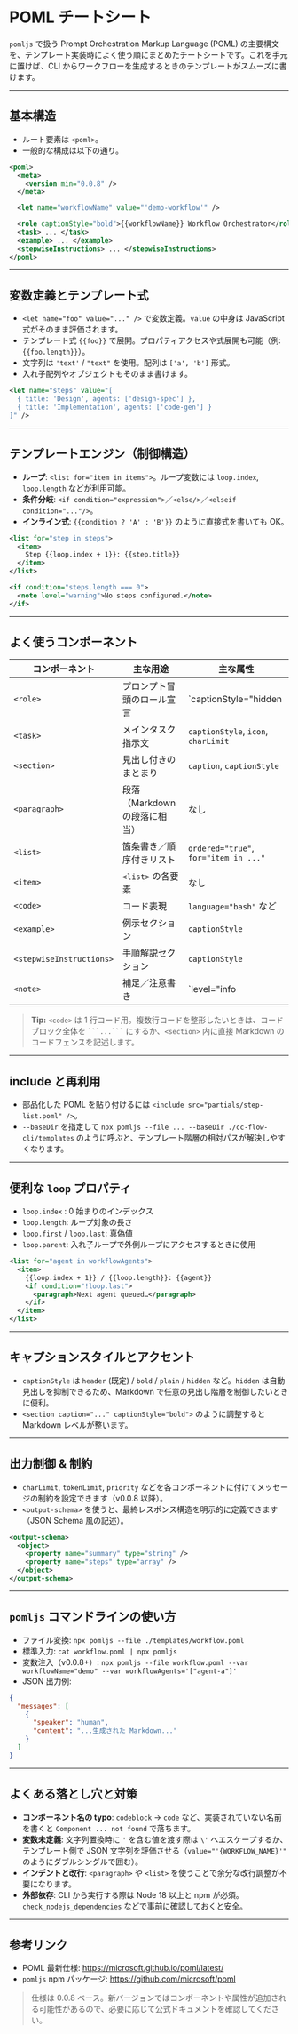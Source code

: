 # POML チートシート

`pomljs` で扱う Prompt Orchestration Markup Language (POML) の主要構文を、テンプレート実装時によく使う順にまとめたチートシートです。これを手元に置けば、CLI からワークフローを生成するときのテンプレートがスムーズに書けます。

---

## 基本構造

- ルート要素は `<poml>`。
- 一般的な構成は以下の通り。

```xml
<poml>
  <meta>
    <version min="0.0.8" />
  </meta>

  <let name="workflowName" value="'demo-workflow'" />

  <role captionStyle="bold">{{workflowName}} Workflow Orchestrator</role>
  <task> ... </task>
  <example> ... </example>
  <stepwiseInstructions> ... </stepwiseInstructions>
</poml>
```

---

## 変数定義とテンプレート式

- `<let name="foo" value="..." />` で変数定義。`value` の中身は JavaScript 式がそのまま評価されます。
- テンプレート式 `{{foo}}` で展開。プロパティアクセスや式展開も可能（例: `{{foo.length}}`）。
- 文字列は `'text'` / `"text"` を使用。配列は `['a', 'b']` 形式。
- 入れ子配列やオブジェクトもそのまま書けます。

```xml
<let name="steps" value="[
  { title: 'Design', agents: ['design-spec'] },
  { title: 'Implementation', agents: ['code-gen'] }
]" />
```

---

## テンプレートエンジン（制御構造）

- **ループ**: `<list for="item in items">`。ループ変数には `loop.index`, `loop.length` などが利用可能。
- **条件分岐**: `<if condition="expression">`／`<else/>`／`<elseif condition="..."/>`。
- **インライン式**: `{{condition ? 'A' : 'B'}}` のように直接式を書いても OK。

```xml
<list for="step in steps">
  <item>
    Step {{loop.index + 1}}: {{step.title}}
  </item>
</list>

<if condition="steps.length === 0">
  <note level="warning">No steps configured.</note>
</if>
```

---

## よく使うコンポーネント

| コンポーネント | 主な用途 | 主な属性 |
| --- | --- | --- |
| `<role>` | プロンプト冒頭のロール宣言 | `captionStyle="hidden|bold|plain"` など |
| `<task>` | メインタスク指示文 | `captionStyle`, `icon`, `charLimit` |
| `<section>` | 見出し付きのまとまり | `caption`, `captionStyle` |
| `<paragraph>` | 段落（Markdown の段落に相当） | なし |
| `<list>` | 箇条書き／順序付きリスト | `ordered="true"`, `for="item in ..."` |
| `<item>` | `<list>` の各要素 | なし |
| `<code>` | コード表現 | `language="bash"` など |
| `<example>` | 例示セクション | `captionStyle` |
| `<stepwiseInstructions>` | 手順解説セクション | `captionStyle` |
| `<note>` | 補足／注意書き | `level="info|warning|error"` |

> **Tip:** `<code>` は 1 行コード用。複数行コードを整形したいときは、コードブロック全体を ```` ```...``` ```` にするか、`<section>` 内に直接 Markdown のコードフェンスを記述します。

---

## include と再利用

- 部品化した POML を貼り付けるには `<include src="partials/step-list.poml" />`。
- `--baseDir` を指定して `npx pomljs --file ... --baseDir ./cc-flow-cli/templates` のように呼ぶと、テンプレート階層の相対パスが解決しやすくなります。

---

## 便利な `loop` プロパティ

- `loop.index` : 0 始まりのインデックス
- `loop.length`: ループ対象の長さ
- `loop.first` / `loop.last`: 真偽値
- `loop.parent`: 入れ子ループで外側ループにアクセスするときに使用

```xml
<list for="agent in workflowAgents">
  <item>
    {{loop.index + 1}} / {{loop.length}}: {{agent}}
    <if condition="!loop.last">
      <paragraph>Next agent queued…</paragraph>
    </if>
  </item>
</list>
```

---

## キャプションスタイルとアクセント

- `captionStyle` は `header` (既定) / `bold` / `plain` / `hidden` など。`hidden` は自動見出しを抑制できるため、Markdown で任意の見出し階層を制御したいときに便利。
- `<section caption="..." captionStyle="bold">` のように調整すると Markdown レベルが整います。

---

## 出力制御 & 制約

- `charLimit`, `tokenLimit`, `priority` などを各コンポーネントに付けてメッセージの制約を設定できます（v0.0.8 以降）。
- `<output-schema>` を使うと、最終レスポンス構造を明示的に定義できます（JSON Schema 風の記述）。

```xml
<output-schema>
  <object>
    <property name="summary" type="string" />
    <property name="steps" type="array" />
  </object>
</output-schema>
```

---

## `pomljs` コマンドラインの使い方

- ファイル変換: `npx pomljs --file ./templates/workflow.poml`
- 標準入力: `cat workflow.poml | npx pomljs`
- 変数注入（v0.0.8+）: `npx pomljs --file workflow.poml --var workflowName="demo" --var workflowAgents='["agent-a"]'`
- JSON 出力例:

```json
{
  "messages": [
    {
      "speaker": "human",
      "content": "...生成された Markdown..."
    }
  ]
}
```

---

## よくある落とし穴と対策

- **コンポーネント名の typo**: `codeblock` → `code` など、実装されていない名前を書くと `Component ... not found` で落ちます。
- **変数未定義**: 文字列置換時に `'` を含む値を渡す際は `\'` へエスケープするか、テンプレート側で JSON 文字列を評価させる（`value="'{WORKFLOW_NAME}'"` のようにダブルシングルで囲む）。
- **インデントと改行**: `<paragraph>` や `<list>` を使うことで余分な改行調整が不要になります。
- **外部依存**: CLI から実行する際は Node 18 以上と npm が必須。`check_nodejs_dependencies` などで事前に確認しておくと安全。

---

## 参考リンク

- POML 最新仕様: https://microsoft.github.io/poml/latest/
- `pomljs` npm パッケージ: https://github.com/microsoft/poml

> 仕様は 0.0.8 ベース。新バージョンではコンポーネントや属性が追加される可能性があるので、必要に応じて公式ドキュメントを確認してください。

